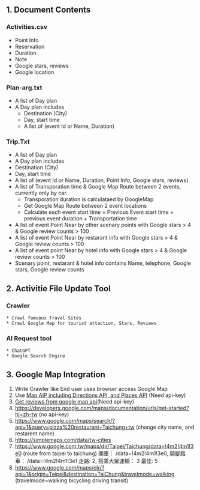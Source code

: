 ## 1. Document Contents
### Activities.csv
  - Point Info
  - Reservation
  - Duration
  - Note
  - Google stars, reviews
  - Google location

### Plan-arg.txt
  * A list of Day plan
  * A Day plan includes
    * Destination (City)
    * Day, start time 
    * A list of (event Id or Name, Duration)

### Trip.Txt
  * A list of Day plan
  * A Day plan includes
  * Destination (City)
  * Day, start time
  * A list of (event Id or Name, Duration, Point Info, Google stars, reviews)
  * A list of Transporation time & Google Map Route between 2 events, currently only by car.
      * Transporation duration is calculataed by GoogleMap
      * Get Google Map Route between 2 event locations
      * Calculate each event start time = Previous Event start time + previous event duration + Transportation time
   * A list of event Point Near by other scenary points with Google stars > 4 & Google review counts > 100
   * A list of event Point Near by restarant info with Google stars > 4 & Google review counts > 100
   * A list of event point Near by hotel info with Google stars > 4 & Google review counts > 100
   * Scenary point, restarant & hotel info contains Name, telephone, Google stars, Google review counts

## 2. Activitie File Update Tool
### Crawler
    * Crawl famuous Travel Sites
    * Crawl Google Map for tourist attaction, Stars, Reviews
### AI Request tool
    * ChatGPT
    * Google Search Engine

## 3. Google Map Integration
   1. Write Crawler like End user uses browser access Google Map
   2. Use [Map AIP including Directions API, and Places API](https://developers.google.com/maps?hl=zh-tw) (Need api-key)
   3. [Get reviews from google map api](https://stackoverflow.com/questions/16415827/get-reviews-from-google-map-api)(Need api-key)
   4. https://developers.google.com/maps/documentation/urls/get-started?hl=zh-tw (no api-key)
   5. https://www.google.com/maps/search/?api=1&query=pizza%20restaurant+Taichung+tw  (change city name, and restarent name)
   6.  https://simplemaps.com/data/tw-cities 
   7.  https://www.google.com.tw/maps/dir/Taipei/Taichung/data=!4m2!4m1!3e0 (route from taipei to taichung)
      開車： /data=!4m2!4m1!3e0, 騎腳踏車： /data=!4m2!4m1!3e1 走路: 2, 搭乘大眾運輸： 3 最佳: 5
   8.   https://www.google.com/maps/dir/?api=1&origin=Taipei&destination=TaiChung&travelmode=walking (travelmode=walking bicycling driving transit)
